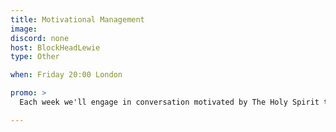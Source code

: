 ```yaml
---
title: Motivational Management
image: 
discord: none
host: BlockHeadLewie
type: Other

when: Friday 20:00 London

promo: >
  Each week we'll engage in conversation motivated by The Holy Spirit to assist us in our walk with Christ. Come see what He wishes us to talk about each week, exposing Himself to us all! (Yes, I keep saying US! Come see what I mean!)

---
```


